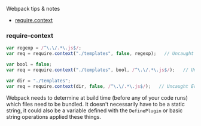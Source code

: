 Webpack tips & notes

* [require.context](#require-context)

### require-context
```js
var regexp = /^\.\/.*\.js$/;
var req = require.context("./templates", false, regexp);   // Uncaught Error

var bool = false;
var req = require.context("./templates", bool, /^\.\/.*\.js$/);   // Uncaught Error

var dir = "./templates";
var req = require.context(dir, false, /^\.\/.*\.js$/);   // Uncaught Error
```
Webpack needs to determine at build time (before any of your code runs) which files need to be bundled. It doesn't necessarily have to be a static string, it could also be a variable defined with the `DefinePlugin` or basic string operations applied these things.






